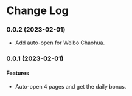 # Change Log

### 0.0.2 (2023-02-01)

- Add auto-open for Weibo Chaohua.

### 0.0.1 (2023-02-01)

#### Features

- Auto-open 4 pages and get the daily bonus.